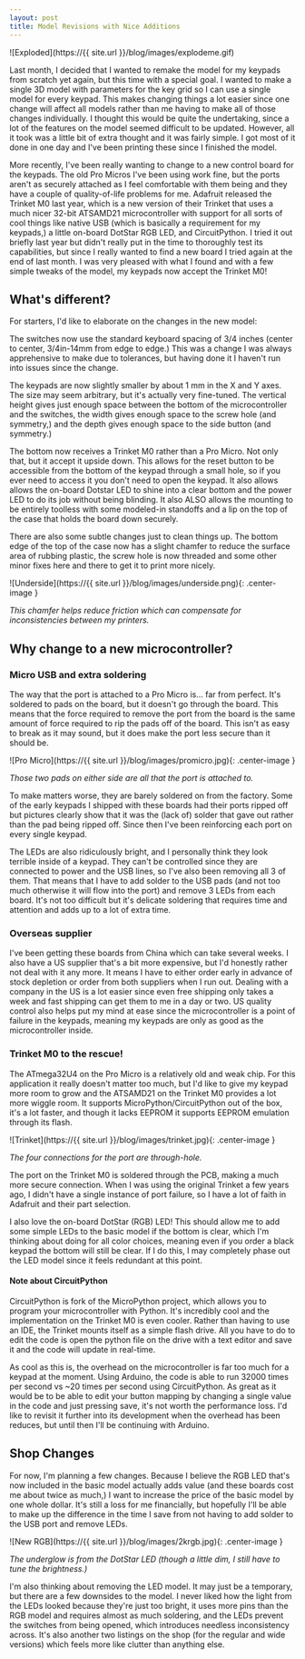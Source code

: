 ```yaml
---
layout: post
title: Model Revisions with Nice Additions
---
```


![Exploded](https://{{ site.url }}/blog/images/explodeme.gif)

Last month, I decided that I wanted to remake the model for my keypads from scratch yet again, but this time with a special goal. I wanted to make a single 3D model with parameters for the key grid so I can use a single model for every keypad. This makes changing things a lot easier since one change will affect all models rather than me having to make all of those changes individually. I thought this would be quite the undertaking, since a lot of the features on the model seemed difficult to be updated. However, all it took was a little bit of extra thought and it was fairly simple. I got most of it done in one day and I've been printing these since I finished the model.

<!--break-->

More recently, I've been really wanting to change to a new control board for the keypads. The old Pro Micros I've been using work fine, but the ports aren't as securely attached as I feel comfortable with them being and they have a couple of quality-of-life problems for me. Adafruit released the Trinket M0 last year, which is a new version of their Trinket that uses a much nicer 32-bit ATSAMD21 microcontroller with support for all sorts of cool things like native USB (which is basically a requirement for my keypads,) a little on-board DotStar RGB LED, and CircuitPython. I tried it out briefly last year but didn't really put in the time to thoroughly test its capabilities, but since I really wanted to find a new board I tried again at the end of last month. I was very pleased with what I found and with a few simple tweaks of the model, my keypads now accept the Trinket M0!

## What's different?

For starters, I'd like to elaborate on the changes in the new model:

The switches now use the standard keyboard spacing of 3/4 inches (center to center, 3/4in-14mm from edge to edge.) This was a change I was always apprehensive to make due to tolerances, but having done it I haven't run into issues since the change.

The keypads are now slightly smaller by about 1 mm in the X and Y axes. The size may seem arbitrary, but it's actually very fine-tuned. The vertical height gives just enough space between the bottom of the microcontroller and the switches, the width gives enough space to the screw hole (and symmetry,) and the depth gives enough space to the side button (and symmetry.)

The bottom now receives a Trinket M0 rather than a Pro Micro. Not only that, but it accept it upside down. This allows for the reset button to be accessible from the bottom of the keypad through a small hole, so if you ever need to access it you don't need to open the keypad. It also allows allows the on-board Dotstar LED to shine into a clear bottom and the power LED to do its job without being blinding. It also ALSO allows the mounting to be entirely toolless with some modeled-in standoffs and a lip on the top of the case that holds the board down securely.

There are also some subtle changes just to clean things up. The bottom edge of the top of the case now has a slight chamfer to reduce the surface area of rubbing plastic, the screw hole is now threaded and some other minor fixes here and there to get it to print more nicely.

![Underside](https://{{ site.url }}/blog/images/underside.png){: .center-image }

_This chamfer helps reduce friction which can compensate for inconsistencies between my printers._

## Why change to a new microcontroller?

### Micro USB and extra soldering

The way that the port is attached to a Pro Micro is... far from perfect. It's soldered to pads on the board, but it doesn't go through the board. This means that the force required to remove the port from the board is the same amount of force required to rip the pads off of the board. This isn't as easy to break as it may sound, but it does make the port less secure than it should be.

![Pro Micro](https://{{ site.url }}/blog/images/promicro.jpg){: .center-image }

_Those two pads on either side are all that the port is attached to._

To make matters worse, they are barely soldered on from the factory. Some of the early keypads I shipped with these boards had their ports ripped off but pictures clearly show that it was the (lack of) solder that gave out rather than the pad being ripped off. Since then I've been reinforcing each port on every single keypad.

The LEDs are also ridiculously bright, and I personally think they look terrible inside of a keypad. They can't be controlled since they are connected to power and the USB lines, so I've also been removing all 3 of them. That means that I have to add solder to the USB pads (and not too much otherwise it will flow into the port) and remove 3 LEDs from each board. It's not too difficult but it's delicate soldering that requires time and attention and adds up to a lot of extra time.

### Overseas supplier

I've been getting these boards from China which can take several weeks. I also have a US supplier that's a bit more expensive, but I'd honestly rather not deal with it any more. It means I have to either order early in advance of stock depletion or order from both suppliers when I run out. Dealing with a company in the US is a lot easier since even free shipping only takes a week and fast shipping can get them to me in a day or two. US quality control also helps put my mind at ease since the microcontroller is a point of failure in the keypads, meaning my keypads are only as good as the microcontroller inside.

### Trinket M0 to the rescue!

The ATmega32U4 on the Pro Micro is a relatively old and weak chip. For this application it really doesn't matter too much, but I'd like to give my keypad more room to grow and the ATSAMD21 on the Trinket M0 provides a lot more wiggle room. It supports MicroPython/CircuitPython out of the box, it's a lot faster, and though it lacks EEPROM it supports EEPROM emulation through its flash.

![Trinket](https://{{ site.url }}/blog/images/trinket.jpg){: .center-image }

_The four connections for the port are through-hole._

The port on the Trinket M0 is soldered through the PCB, making a much more secure connection. When I was using the original Trinket a few years ago, I didn't have a single instance of port failure, so I have a lot of faith in Adafruit and their part selection.

I also love the on-board DotStar (RGB) LED! This should allow me to add some simple LEDs to the basic model if the bottom is clear, which I'm thinking about doing for all color choices, meaning even if you order a black keypad the bottom will still be clear. If I do this, I may completely phase out the LED model since it feels redundant at this point.

#### Note about CircuitPython

CircuitPython is fork of the MicroPython project, which allows you to program your microcontroller with Python. It's incredibly cool and the implementation on the Trinket M0 is even cooler. Rather than having to use an IDE, the Trinket mounts itself as a simple flash drive. All you have to do to edit the code is open the python file on the drive with a text editor and save it and the code will update in real-time.

As cool as this is, the overhead on the microcontroller is far too much for a keypad at the moment. Using Arduino, the code is able to run 32000 times per second vs ~20 times per second using CircuitPython. As great as it would be to be able to edit your button mapping by changing a single value in the code and just pressing save, it's not worth the performance loss. I'd like to revisit it further into its development when the overhead has been reduces, but until then I'll be continuing with Arduino.


## Shop Changes

For now, I'm planning a few changes. Because I believe the RGB LED that's now included in the basic model actually adds value (and these boards cost me about twice as much,) I want to increase the price of the basic model by one whole dollar. It's still a loss for me financially, but hopefully I'll be able to make up the difference in the time I save from not having to add solder to the USB port and remove LEDs.

![New RGB](https://{{ site.url }}/blog/images/2krgb.jpg){: .center-image }

_The underglow is from the DotStar LED (though a little dim, I still have to tune the brightness.)_

I'm also thinking about removing the LED model. It may just be a temporary, but there are a few downsides to the model. I never liked how the light from the LEDs looked because they're just too bright, it uses more pins than the RGB model and requires almost as much soldering, and the LEDs prevent the switches from being opened, which introduces needless inconsistency across. It's also another two listings on the shop (for the regular and wide versions) which feels more like clutter than anything else.
